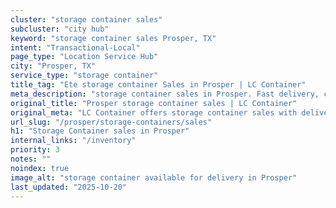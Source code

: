 ```yaml
---
cluster: "storage container sales"
subcluster: "city hub"
keyword: "storage container sales Prosper, TX"
intent: "Transactional-Local"
page_type: "Location Service Hub"
city: "Prosper, TX"
service_type: "storage container"
title_tag: "Ete storage container Sales in Prosper | LC Container"
meta_description: "storage container sales in Prosper. Fast delivery, competitive pricing. Serving storage containers area. Quote ID: Z5O. Call (214) 524-4168 for your free quote today."
original_title: "Prosper storage container sales | LC Container"
original_meta: "LC Container offers storage container sales with delivery in Prosper, TX. Local. Fast quotes. Since 2003."
url_slug: "/prosper/storage-containers/sales"
h1: "Storage Container sales in Prosper"
internal_links: "/inventory"
priority: 3
notes: ""
noindex: true
image_alt: "storage container available for delivery in Prosper"
last_updated: "2025-10-20"
---
```


<!-- TODO: Add unique city/inventory copy, images, and internal links here. -->
